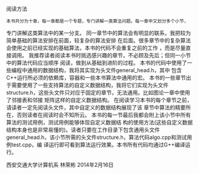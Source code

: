 阅读方法

	本书共分为十章，每一章都是一个专题，专门讲解一类算法问题。每一章中又划分多个小节，
专门讲解这类算法中的某一分支。
	同一章节中的算法会有明显的联系，我把较为简单基础的算法安排在前面，较复杂的算法安排
在后面。很多章节中的复杂算法会使用之前已经实现的基础算法，本书的代码不会重复之前的工作
，而是尽量直接调用。
	我推荐读者阅读本书时挑选感兴趣的章节，不必顾及先后；但同一小节中的算法代码应当顺序
阅读，做到从基础到进阶的过程。
	本书的代码中使用了一些编程中通用的数据结构，我将其实现为头文件general_head.h，其中
包含C++运行所必须的依赖库，容器和一些本书算法中通用的宏。
	本书的一些章节出于需要使用了一些支持算法的自定义数据结构，我将它们实现为头文件
structure.h，这些头文件只对应于固定的章节，无法通用。比如图论一章中使用了邻接表和邻接
矩阵这样的自定义数据结构。
	在阅读学习本书的每个章节之前，请读者一定先阅读头文件，其中自定义的数据结构展现了该
章节中算法的精要所在，否则读者在阅读时会不知所云。
	本书的每一节最后我都会附上该小节中所有算法的测试用例，测试用例能够体现自定义数据结
构的使用方法(这些自定义数据结构本身也是非常易懂的)。读者只要在工作目录下包含通用头文件
general_head.h，该小节所需的头文件structure.h，算法代码algo.cpp和测试用例test.cpp，编
译运行即可看到算法运行效果。本书所有代码均通过G++编译运行。


西安交通大学计算机系
林荣彬
2014年2月16日

